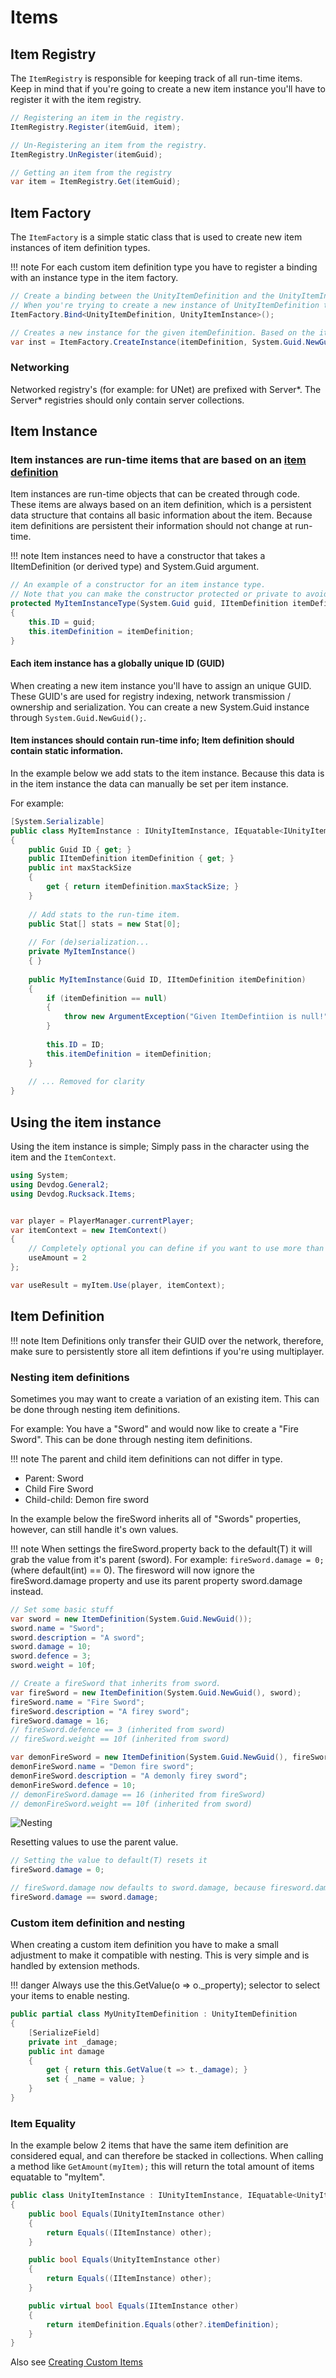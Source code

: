 # Items

## Item Registry

The `ItemRegistry` is responsible for keeping track of all run-time items.
Keep in mind that if you're going to create a new item instance you'll have to register it with the item registry.

```csharp
// Registering an item in the registry.
ItemRegistry.Register(itemGuid, item);

// Un-Registering an item from the registry.
ItemRegistry.UnRegister(itemGuid);

// Getting an item from the registry
var item = ItemRegistry.Get(itemGuid);
```

## Item Factory

The `ItemFactory` is a simple static class that is used to create new item instances of item definition types.

!!! note
    For each custom item definition type you have to register a binding with an instance type in the item factory.

```csharp
// Create a binding between the UnityItemDefinition and the UnityItemInstance.
// When you're trying to create a new instance of UnityItemDefinition this will ensure a new instance of UnityItemInstance will be returned.
ItemFactory.Bind<UnityItemDefinition, UnityItemInstance>();

// Creates a new instance for the given itemDefinition. Based on the itemDefinition type and the set bindings a new instance will be returned.
var inst = ItemFactory.CreateInstance(itemDefinition, System.Guid.NewGuid());
```

### Networking

Networked registry's (for example: for UNet) are prefixed with Server*. The Server* registries should only contain server collections.

## Item Instance

### Item instances are run-time items that are based on an [item definition](#item-definition)

Item instances are run-time objects that can be created through code. These items are always based on an item definition, which is a persistent data structure that contains all basic information about the item. Because item definitions are persistent their information should not change at run-time.

!!! note
    Item instances need to have a constructor that takes a IItemDefinition (or derived type) and System.Guid argument.

```csharp
// An example of a constructor for an item instance type.
// Note that you can make the constructor protected or private to avoid users from directly instantiating the item without going through the ItemFactory.
protected MyItemInstanceType(System.Guid guid, IItemDefinition itemDefinition)
{
    this.ID = guid;
    this.itemDefinition = itemDefinition;
}

```

#### Each item instance has a globally unique ID (GUID)

When creating a new item instance you'll have to assign an unique GUID. These GUID's are
used for registry indexing, network transmission / ownership and serialization.
You can create a new System.Guid instance through ```System.Guid.NewGuid();```.

#### Item instances should contain run-time info; Item definition should contain static information.

In the example below we add stats to the item instance.
Because this data is in the item instance the data can manually be set per item instance.

For example:

```csharp
[System.Serializable]
public class MyItemInstance : IUnityItemInstance, IEquatable<IUnityItemInstance>
{
    public Guid ID { get; }
    public IItemDefinition itemDefinition { get; }
    public int maxStackSize
    {
        get { return itemDefinition.maxStackSize; }
    }
    
    // Add stats to the run-time item.
    public Stat[] stats = new Stat[0];
    
    // For (de)serialization...
    private MyItemInstance()
    { }
    
    public MyItemInstance(Guid ID, IItemDefinition itemDefinition)
    {
        if (itemDefinition == null)
        {
            throw new ArgumentException("Given ItemDefintiion is null!");
        }
        
        this.ID = ID;
        this.itemDefinition = itemDefinition;
    }
    
    // ... Removed for clarity
}
```

## Using the item instance

Using the item instance is simple; Simply pass in the character using the item and the `ItemContext`.

```csharp
using System;
using Devdog.General2;
using Devdog.Rucksack.Items;


var player = PlayerManager.currentPlayer;
var itemContext = new ItemContext()
{
	// Completely optional you can define if you want to use more than 1.
	useAmount = 2
};

var useResult = myItem.Use(player, itemContext);
```

## Item Definition

!!! note
    Item Definitions only transfer their GUID over the network, therefore, make sure to persistently store all item defintions if you're using multiplayer.

### Nesting item definitions

Sometimes you may want to create a variation of an existing item. This can be done through
nesting item definitions.

For example:
You have a "Sword" and would now like to create a "Fire Sword". This can be done through nesting item definitions.

!!! note
    The parent and child item definitions can not differ in type.

- Parent: Sword
- Child Fire Sword
- Child-child: Demon fire sword

In the example below the fireSword inherits all of "Swords" properties, however,
can still handle it's own values.

!!! note
    When settings the fireSword.property back to the default(T) it will grab the value from it's parent (sword). For example:  ```fireSword.damage = 0;``` (where default(int) == 0). The firesword will now ignore the fireSword.damage property and use its parent property sword.damage instead.

```csharp
// Set some basic stuff
var sword = new ItemDefinition(System.Guid.NewGuid());
sword.name = "Sword";
sword.description = "A sword";
sword.damage = 10;
sword.defence = 3;
sword.weight = 10f;

// Create a fireSword that inherits from sword.
var fireSword = new ItemDefinition(System.Guid.NewGuid(), sword);
fireSword.name = "Fire Sword";
fireSword.description = "A firey sword";
fireSword.damage = 16;
// fireSword.defence == 3 (inherited from sword)
// fireSword.weight == 10f (inherited from sword)

var demonFireSword = new ItemDefinition(System.Guid.NewGuid(), fireSword);
demonFireSword.name = "Demon fire sword";
demonFireSword.description = "A demonly firey sword";
demonFireSword.defence = 10;
// demonFireSword.damage == 16 (inherited from fireSword)
// demonFireSword.weight == 10f (inherited from sword)
```

![Nesting](Assets/Nesting.png)

Resetting values to use the parent value.
```csharp
// Setting the value to default(T) resets it
fireSword.damage = 0;

// fireSword.damage now defaults to sword.damage, because firesword.damage is default(T)
fireSword.damage == sword.damage;
```

### Custom item definition and nesting

When creating a custom item definition you have to make a small adjustment to make it compatible with nesting.
This is very simple and is handled by extension methods.

!!! danger
    Always use the this.GetValue(o => o._property); selector to select your items to enable nesting.

```csharp
public partial class MyUnityItemDefinition : UnityItemDefinition
{
    [SerializeField]
    private int _damage;
    public int damage
    {
        get { return this.GetValue(t => t._damage); }
        set { _name = value; }
    }
}
```

### Item Equality

In the example below 2 items that have the same item definition are considered equal, and can therefore be stacked in collections. When calling a method like `GetAmount(myItem);` this will return the total amount of items equatable to "myItem".

```csharp
public class UnityItemInstance : IUnityItemInstance, IEquatable<UnityItemInstance>
{
	public bool Equals(IUnityItemInstance other)
	{
		return Equals((IItemInstance) other);
	}

	public bool Equals(UnityItemInstance other)
	{
		return Equals((IItemInstance) other);
	}

	public virtual bool Equals(IItemInstance other)
	{
		return itemDefinition.Equals(other?.itemDefinition);
	}
}
```

Also see [Creating Custom Items](CustomItem.md)
